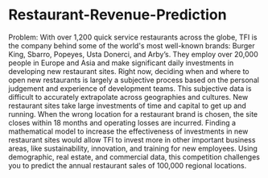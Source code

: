 # Restaurant-Revenue-Prediction
Problem: With over 1,200 quick service restaurants across the globe, TFI is the company behind some of the world's most   well-known brands: Burger King, Sbarro, Popeyes, Usta Donerci, and Arby’s. They employ over 20,000 people in   Europe and Asia and make significant daily investments in developing new restaurant sites.  Right now, deciding when and where to open new restaurants is largely a subjective process based on the   personal judgement and experience of development teams. This subjective data is difficult to accurately   extrapolate across geographies and cultures.   New restaurant sites take large investments of time and capital to get up and running. When the wrong location   for a restaurant brand is chosen, the site closes within 18 months and operating losses are incurred.   Finding a mathematical model to increase the effectiveness of investments in new restaurant sites would allow   TFI to invest more in other important business areas, like sustainability, innovation, and training for new   employees. Using demographic, real estate, and commercial data, this competition challenges you to predict the   annual restaurant sales of 100,000 regional locations.
